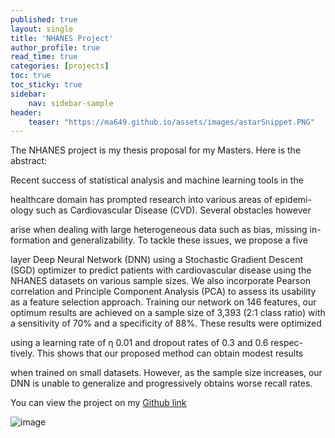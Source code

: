 ```yaml
---
published: true
layout: single
title: 'NHANES Project'
author_profile: true
read_time: true
categories: [projects]
toc: true
toc_sticky: true
sidebar:
    nav: sidebar-sample
header:
    teaser: "https://ma649.github.io/assets/images/astarSnippet.PNG"
---
```

The NHANES project is my thesis proposal for my Masters. Here is the abstract:

Recent success of statistical analysis and machine learning tools in the

healthcare domain has prompted research into various areas of epidemi-
ology such as Cardiovascular Disease (CVD). Several obstacles however

arise when dealing with large heterogeneous data such as bias, missing in-
formation and generalizability. To tackle these issues, we propose a five

layer Deep Neural Network (DNN) using a Stochastic Gradient Descent
(SGD) optimizer to predict patients with cardiovascular disease using the
NHANES datasets on various sample sizes. We also incorporate Pearson
correlation and Principle Component Analysis (PCA) to assess its usability
as a feature selection approach. Training our network on 146 features, our
optimum results are achieved on a sample size of 3,393 (2:1 class ratio) with
a sensitivity of 70% and a specificity of 88%. These results were optimized

using a learning rate of η 0.01 and dropout rates of 0.3 and 0.6 respec-
tively. This shows that our proposed method can obtain modest results

when trained on small datasets. However, as the sample size increases, our
DNN is unable to generalize and progressively obtains worse recall rates.


You can view the project on my [Github link](https://github.com/ma649/NHANES/blob/main/NHANESgit.ipynb)

![image](https://ma649.github.io/assets/images/NHANES-snippet.PNG)
